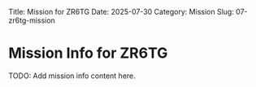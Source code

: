 Title: Mission for ZR6TG
Date: 2025-07-30
Category: Mission
Slug: 07-zr6tg-mission

# Mission Info for ZR6TG
TODO: Add mission info content here.
